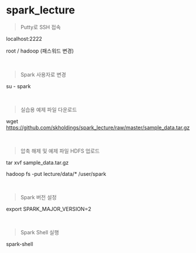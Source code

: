 # spark_lecture

> Putty로 SSH 접속

localhost:2222

root / hadoop (패스워드 변경)

<br>

> Spark 사용자로 변경

su - spark

<br>

> 실습용 예제 파일 다운로드

wget https://github.com/skholdings/spark_lecture/raw/master/sample_data.tar.gz

<br>

> 압축 해제 및 예제 파일 HDFS 업로드

tar xvf sample_data.tar.gz

hadoop fs -put lecture/data/* /user/spark

<br>

> Spark 버전 설정

export SPARK_MAJOR_VERSION=2

<br>

> Spark Shell 실행

spark-shell
